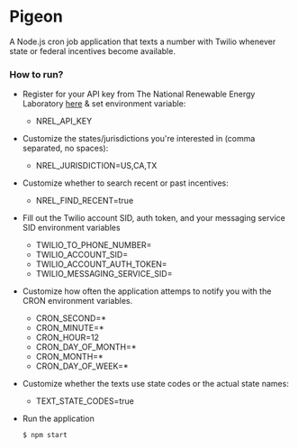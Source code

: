 # Pigeon
A Node.js cron job application that texts a number with Twilio whenever state or federal incentives become available.

### How to run?

- Register for your API key from The National Renewable Energy Laboratory [here](https://developer.nrel.gov/signup/) & set environment variable:
    * NREL_API_KEY

- Customize the states/jurisdictions you're interested in (comma separated, no spaces): 
    * NREL_JURISDICTION=US,CA,TX

- Customize whether to search recent or past incentives:
    * NREL_FIND_RECENT=true

- Fill out the Twilio account SID, auth token, and your messaging service SID environment variables
    * TWILIO_TO_PHONE_NUMBER=
    * TWILIO_ACCOUNT_SID=
    * TWILIO_ACCOUNT_AUTH_TOKEN=
    * TWILIO_MESSAGING_SERVICE_SID=

- Customize how often the application attemps to notify you with the CRON environment variables.
    * CRON_SECOND=*
    * CRON_MINUTE=*
    * CRON_HOUR=12
    * CRON_DAY_OF_MONTH=*
    * CRON_MONTH=*
    * CRON_DAY_OF_WEEK=*

- Customize whether the texts use state codes or the actual state names:
    * TEXT_STATE_CODES=true

- Run the application
    ```sh
    $ npm start
    ```

